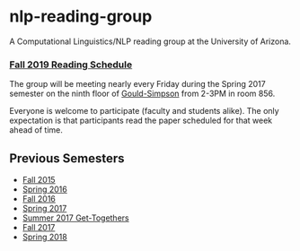 # nlp-reading-group

A Computational Linguistics/NLP reading group at the University of Arizona.


### [Fall 2019 Reading Schedule](https://github.com/clulab/nlp-reading-group/wiki/Reading-group-2019-papers)

The group will be meeting nearly every Friday during the Spring 2017 semester on the ninth floor of [Gould-Simpson](http://map.arizona.edu) from 2-3PM in room 856.

Everyone is welcome to participate (faculty and students alike).  The only expectation is that participants read the paper scheduled for that week ahead of time.


## Previous Semesters

* [Fall 2015](https://github.com/clulab/nlp-reading-group/wiki/Fall-2015-Reading-Schedule)
* [Spring 2016](https://github.com/clulab/nlp-reading-group/wiki/Spring-2016-Reading-Schedule)
* [Fall 2016](https://github.com/clulab/nlp-reading-group/wiki/Fall-2016-Reading-Schedule)
* [Spring 2017](https://github.com/clulab/nlp-reading-group/wiki/Spring-2017-Reading-Schedule)
* [Summer 2017 Get-Togethers](https://github.com/clulab/nlp-reading-group/wiki/Summer-2017-Schedule)
* [Fall 2017](https://github.com/clulab/nlp-reading-group/wiki/FALL-2017-Reading-Schedule)
* [Spring 2018](https://github.com/clulab/nlp-reading-group/wiki/Spring-2018-Reading-Schedule)

